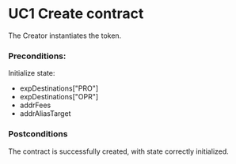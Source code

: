 # UC1 Create contract
The Creator instantiates the token.

### Preconditions:

Initialize state:

* expDestinations["PRO"]
* expDestinations["OPR"]
* addrFees
* addrAliasTarget

### Postconditions
The contract is successfully created, with state correctly initialized.
